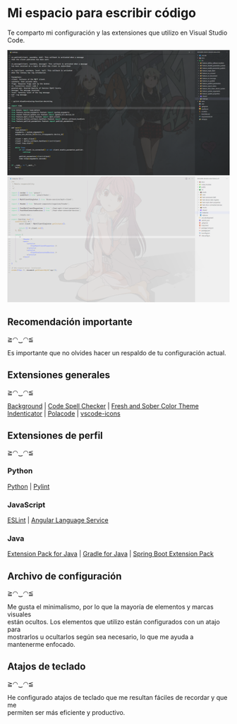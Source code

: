 # Mi espacio para escribir código

Te comparto mi configuración y las extensiones que utilizo en Visual Studio Code.

<img src="./doc/pictures/capture-05.png" width="540">

<img src="./doc/pictures/capture-06.png" width="540">

## Recomendación importante
≧◠‿◠≦

Es importante que no olvides hacer un respaldo de tu configuración actual.

## Extensiones generales
≧◠‿◠≦

[Background](https://marketplace.visualstudio.com/items?itemName=Katsute.code-background) |
[Code Spell Checker](https://marketplace.visualstudio.com/items?itemName=streetsidesoftware.code-spell-checker) |
[Fresh and Sober Color Theme](https://marketplace.visualstudio.com/items?itemName=marco87dev.fresh-and-sober-color-theme)  
[Indenticator](https://marketplace.visualstudio.com/items?itemName=SirTori.indenticator) |
[Polacode](https://marketplace.visualstudio.com/items?itemName=pnp.polacode) |
[vscode-icons](https://marketplace.visualstudio.com/items?itemName=vscode-icons-team.vscode-icons)


## Extensiones de perfil
≧◠‿◠≦

### Python

[Python](https://marketplace.visualstudio.com/items?itemName=ms-python.python) |
[Pylint](https://marketplace.visualstudio.com/items?itemName=ms-python.pylint)

### JavaScript

[ESLint](https://marketplace.visualstudio.com/items?itemName=dbaeumer.vscode-eslint) |
[Angular Language Service](https://marketplace.visualstudio.com/items?itemName=Angular.ng-template)

### Java

[Extension Pack for Java](https://marketplace.visualstudio.com/items?itemName=vscjava.vscode-java-pack) |
[Gradle for Java](https://marketplace.visualstudio.com/items?itemName=vscjava.vscode-gradle) |
[Spring Boot Extension Pack](https://marketplace.visualstudio.com/items?itemName=vmware.vscode-boot-dev-pack)


## Archivo de configuración
≧◠‿◠≦


Me gusta el minimalismo, por lo que la mayoría de elementos y marcas visuales  
están ocultos. Los elementos que utilizo están configurados con un atajo para  
mostrarlos u ocultarlos según sea necesario, lo que me ayuda a mantenerme enfocado.

## Atajos de teclado
≧◠‿◠≦


He configurado atajos de teclado que me resultan fáciles de recordar y que me  
permiten ser más eficiente y productivo.
